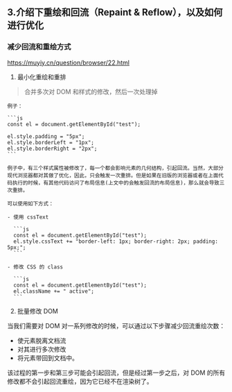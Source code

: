 ## 3.介绍下重绘和回流（Repaint & Reflow），以及如何进行优化

### 减少回流和重绘方式

https://muyiy.cn/question/browser/22.html

1. 最小化重绘和重排

> 合并多次对 DOM 和样式的修改，然后一次处理掉

    例子：

    ```js
    const el = document.getElementById("test");

    el.style.padding = "5px";
    el.style.borderLeft = "1px";
    el.style.borderRight = "2px";
    ```

    例子中，有三个样式属性被修改了，每一个都会影响元素的几何结构，引起回流。当然，大部分现代浏览器都对其做了优化，因此，只会触发一次重排。但是如果在旧版的浏览器或者在上面代码执行的时候，有其他代码访问了布局信息(上文中的会触发回流的布局信息)，那么就会导致三次重排。

    可以使用如下方式：

    - 使用 cssText

      ```js
      const el = document.getElementById("test");
      el.style.cssText += "border-left: 1px; border-right: 2px; padding: 5px;";
      ```

    - 修改 CSS 的 class

      ```js
      const el = document.getElementById("test");
      el.className += " active";
      ```

2. 批量修改 DOM

当我们需要对 DOM 对一系列修改的时候，可以通过以下步骤减少回流重绘次数：

- 使元素脱离文档流
- 对其进行多次修改
- 将元素带回到文档中。

该过程的第一步和第三步可能会引起回流，但是经过第一步之后，对 DOM 的所有修改都不会引起回流重绘，因为它已经不在渲染树了。
